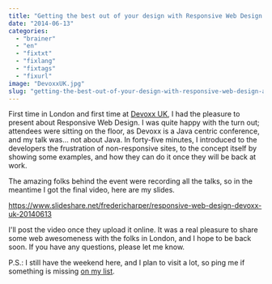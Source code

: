 ```yaml
---
title: "Getting the best out of your design with Responsive Web Design at Devoxx UK"
date: "2014-06-13"
categories: 
  - "brainer"
  - "en"
  - "fixtxt"
  - "fixlang"
  - "fixtags"
  - "fixurl"
image: "DevoxxUK.jpg"
slug: "getting-the-best-out-of-your-design-with-responsive-web-design-at-devoxx-uk"
---
```


First time in London and first time at [Devoxx UK](https://www.devoxx.co.uk/ "Devoxx UK website"), I had the pleasure to present about Responsive Web Design. I was quite happy with the turn out; attendees were sitting on the floor, as Devoxx is a Java centric conference, and my talk was... not about Java. In forty-five minutes, I introduced to the developers the frustration of non-responsive sites, to the concept itself by showing some examples, and how they can do it once they will be back at work.

The amazing folks behind the event were recording all the talks, so in the meantime I got the final video, here are my slides.

https://www.slideshare.net/fredericharper/responsive-web-design-devoxx-uk-20140613

I'll post the video once they upload it online. It was a real pleasure to share some web awesomeness with the folks in London, and I hope to be back soon. If you have any questions, please let me know.

P.S.: I still have the weekend here, and I plan to visit a lot, so ping me if something is missing [on my list](http://fred.dev/im-in-london-in-united-kingdom-anything-else-a-tourist-should-do/ "I’m in London in United Kingdom, anything else a tourist should do?").
